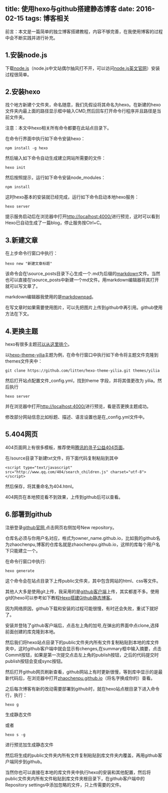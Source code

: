 title: 使用hexo与github搭建静态博客
date: 2016-02-15
tags: 博客相关
---
前言：本文是一篇简单的独立博客搭建教程，内容不够完善，在我使用博客的过程中会不断实践并进行补充。

## 1.安装node.js ##
下载[node.js](http://nodejs.cn/ "node.js中文地址")（node.js中文站偶尔抽风打不开，可以访问[node.js英文官网](https://nodejs.org/en/)）安装过程很简单。

## 2.安装hexo ##
找个地方新建个文件夹，命名随意，我们先假设将其命名为hexo。在新建的hexo文件夹内最上面的路径显示框中输入CMD,然后回车打开命令行程序并且路径是当前文件夹。

注意：本文中hexo相关所有命令都要在此站点目录下。

在命令行界面中执行如下命令安装hexo：

    npm install -g hexo

然后输入如下命令自动生成建立网站所需要的文件：

    hexo init
然后按照提示，运行如下命令安装node_modules：

    npm install
这时hexo基本的安装就已经完成，运行如下命令启动本地hexo服务：

    hexo server

提示服务启动后在浏览器中打开[http://localhost:4000/](http://localhost:4000/)进行预览，这时可以看到Hexo已自动生成了一篇blog，停止服务按Ctrl+C。

## 3.新建文章 ##

在上步命令行窗口中执行：

    hexo new "新建文章标题"
该命令会在\source\_posts目录下心生成一个.md为后缀的[markdown](http://baike.baidu.com/link?url=xNu_6Vbv6T8zOIdoIMAqofazcCQFYyLlskDSddWSjq9N3OhbPoLOX4zCuHY0kD2gEKGlyzbO9EFBpsgG_Ymfhq)文件。当然也可以直接在\source_posts中新建一个md文件。用markdown编辑器将其打开就可以写文章了。

markdown编辑器我使用的是[markdownpad](http://markdownpad.com/)。

在写文章时如果需要使用图片，可以先把图片上传到github中再引用。github使用方法在下文。
## 4.更换主题 ##

hexo有很多主题[可以从这里挑个](http://www.zhihu.com/question/24422335)。

以[hexo-theme-yilia](https://github.com/litten/hexo-theme-yilia)主题为例，在命令行窗口中执行如下命令将主题文件克隆到themes文件夹中：

    git clone https://github.com/litten/hexo-theme-yilia.git themes/yilia
然后打开站点配置文件_config.yml，找到theme 字段，并将其值更改为 yilia。然后执行

    hexo server
并在浏览器中打开[http://localhost:4000/](http://localhost:4000/)进行预览，看是否更换主题成功。

修改部分网站信息比如标题、描述、语言设置也是在_config.yml文件中。

## 5.404网页 ##

404页面网上有很多模板，推荐使用[腾讯的寻子公益404页面](http://www.qq.com/404/)。

在/source目录下新建txt文件，将下面代码复制粘贴到其中

    <script type="text/javascript" src="http://www.qq.com/404/search_children.js" charset="utf-8"></script>
然后保存，将其重命名为404.html。

404网页在本地预览看不到效果，上传到github后可以查看。

## 6.部署到github ##

注册登录[github官网](https://github.com/),点击网页右侧加号New repository。

仓库名必须与你用户名对应，格式为owner_name.github.io，比如我的github名为zhaochenpu,博客的仓库名就是zhaochenpu.github.io，这样的库每个用户名下只能建立一个。

在命令行窗口中执行:

    hexo generate
这个命令会在站点目录下上传public文件夹，其中包含网站的html、css等文件。

其他人大多是使用git上传，我采用的是[github客户端](https://desktop.github.com/)上传，其实都差不多。使用git的hexo可以参考如下教程[Hexo搭建Github静态博客](http://www.cnblogs.com/zhcncn/p/4097881.html)。

因为网络原因，github下载和安装的过程可能很慢，有时还会失败，重试下就好了。

安装并登陆了github客户端后，点击左上角的加号,在弹出的界面中点clone,选择前面创建的库克隆到本地。

然后我们将hexo站点目录下的public文件夹内所有文件复制粘贴到本地的库文件夹中，这时github客户端中就会显示有chenges,在summary框中输入摘要，点击Commit按钮，如果是第一次提交点击左上角的publish按钮，之后的代码提交时publish按钮会变成sync按钮。

然后打开github网页刷新查看，github网站上有时更新很慢，等到库中显示的是最新代码后，在浏览器中打开[zhaochenpu.github.io](http://zhaochenpu.github.io/)（将名字换成你的）查看。

之后每次博客有新的改动需要部署到github时，就在hexo站点根目录下进入命令行，执行：

    hexo g

生成静态文件

或者

    hexo s -g
进行预览加生成静态文件
    
然后将生成的public文件夹内所有文件复制粘贴到库文件夹内覆盖，再用github客户端同步到github。

当然你也可以直接在本地的库文件夹中执行hexo的安装和其他配置，然后将public文件夹内所有文件粘贴到库文件夹根目录下，在github客户端中的Repository settings中添加忽略的文件，只上传需要的文件。









